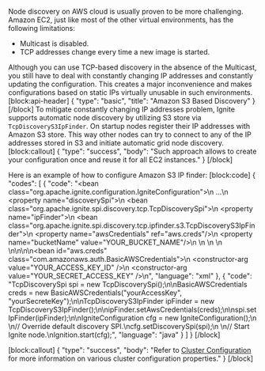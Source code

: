 <!--
  Licensed to the Apache Software Foundation (ASF) under one or more
  contributor license agreements.  See the NOTICE file distributed with
  this work for additional information regarding copyright ownership.
  The ASF licenses this file to You under the Apache License, Version 2.0
  (the "License"); you may not use this file except in compliance with
  the License.  You may obtain a copy of the License at

       http://www.apache.org/licenses/LICENSE-2.0

  Unless required by applicable law or agreed to in writing, software
  distributed under the License is distributed on an "AS IS" BASIS,
  WITHOUT WARRANTIES OR CONDITIONS OF ANY KIND, either express or implied.
  See the License for the specific language governing permissions and
  limitations under the License.
-->


Node discovery on AWS cloud is usually proven to be more challenging. Amazon EC2, just like most of the other virtual environments, has the following limitations:
* Multicast is disabled.
* TCP addresses change every time a new image is started.

Although you can use TCP-based discovery in the absence of the Multicast, you still have to deal with constantly changing IP addresses and constantly updating the configuration. This creates a major inconvenience and makes configurations based on static IPs virtually unusable in such environments.
[block:api-header]
{
  "type": "basic",
  "title": "Amazon S3 Based Discovery"
}
[/block]
To mitigate constantly changing IP addresses problem, Ignite supports automatic node discovery by utilizing S3 store via `TcpDiscoveryS3IpFinder`. On startup nodes register their IP addresses with Amazon S3 store. This way other nodes can try to connect to any of the IP addresses stored in S3 and initiate automatic grid node discovery.
[block:callout]
{
  "type": "success",
  "body": "Such approach allows to create your configuration once and reuse it for all EC2 instances."
}
[/block]


Here is an example of how to configure Amazon S3 IP finder:
[block:code]
{
  "codes": [
    {
      "code": "<bean class=\"org.apache.ignite.configuration.IgniteConfiguration\">\n  ...\n  <property name=\"discoverySpi\">\n    <bean class=\"org.apache.ignite.spi.discovery.tcp.TcpDiscoverySpi\">\n      <property name=\"ipFinder\">\n        <bean class=\"org.apache.ignite.spi.discovery.tcp.ipfinder.s3.TcpDiscoveryS3IpFinder\">\n          <property name=\"awsCredentials\" ref=\"aws.creds\"/>\n          <property name=\"bucketName\" value=\"YOUR_BUCKET_NAME\"/>\n        </bean>\n      </property>\n    </bean>\n  </property>\n</bean>\n\n<!-- AWS credentials. Provide your access key ID and secret access key. -->\n<bean id=\"aws.creds\" class=\"com.amazonaws.auth.BasicAWSCredentials\">\n  <constructor-arg value=\"YOUR_ACCESS_KEY_ID\" />\n  <constructor-arg value=\"YOUR_SECRET_ACCESS_KEY\" />\n</bean>",
      "language": "xml"
    },
    {
      "code": "TcpDiscoverySpi spi = new TcpDiscoverySpi();\n\nBasicAWSCredentials creds = new BasicAWSCredentials(\"yourAccessKey\", \"yourSecreteKey\");\n\nTcpDiscoveryS3IpFinder ipFinder = new TcpDiscoveryS3IpFinder();\n\nipFinder.setAwsCredentials(creds);\n\nspi.setIpFinder(ipFinder);\n\nIgniteConfiguration cfg = new IgniteConfiguration();\n \n// Override default discovery SPI.\ncfg.setDiscoverySpi(spi);\n \n// Start Ignite node.\nIgnition.start(cfg);",
      "language": "java"
    }
  ]
}
[/block]

[block:callout]
{
  "type": "success",
  "body": "Refer to [Cluster Configuration](doc:cluster-config) for more information on various cluster configuration properties."
}
[/block]